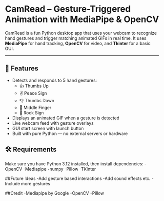 # CamRead – Gesture-Triggered Animation with MediaPipe & OpenCV

CamRead is a fun Python desktop app that uses your webcam to recognize hand gestures and trigger matching animated GIFs in real time. It uses **MediaPipe** for hand tracking, **OpenCV** for video, and **Tkinter** for a basic GUI.

---

## 🎯 Features

- Detects and responds to 5 hand gestures:
  - 👍 Thumbs Up  
  - ✌️ Peace Sign  
  - 👎 Thumbs Down  
  - 🖕 Middle Finger  
  - 🤘 Rock Sign  
- Displays an animated GIF when a gesture is detected
- Live webcam feed with gesture overlays
- GUI start screen with launch button
- Built with pure Python — no external servers or hardware

## 🛠️ Requirements

Make sure you have Python 3.12 installed, then install dependencies:
-OpenCV
-Mediapipe
-numpy
-Pillow
-TKinter

##Future Ideas
-Add gesture based interactions
-Add sound effects etc.
-Include more gestures

##Credit
-Mediapipe by Google
-OpenCV
-Pillow
